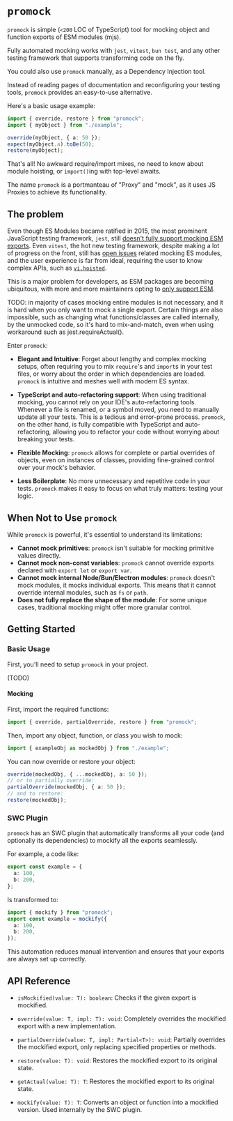 # `promock`

`promock` is simple (`<200` LOC of TypeScript) tool for mocking object and function exports of ESM modules (mjs).

Fully automated mocking works with `jest`, `vitest`, `bun test`, and any other testing framework that supports transforming code on the fly.

You could also use `promock` manually, as a Dependency Injection tool.

Instead of reading pages of documentation and reconfiguring your testing tools, `promock` provides an easy-to-use alternative.

Here's a basic usage example:

```typescript
import { override, restore } from "promock";
import { myObject } from "./example";

override(myObject, { a: 50 });
expect(myObject.a).toBe(50);
restore(myObject);
```

That's all! No awkward require/import mixes, no need to know about module hoisting, or `import()`ing with top-level awaits.

The name `promock` is a portmanteau of "Proxy" and "mock", as it uses JS Proxies to achieve its functionality.

## The problem

Even though ES Modules became ratified in 2015, the most prominent JavaScript testing framework, `jest`, still [doesn't fully support mocking ESM exports](https://github.com/jestjs/jest/issues/9430). Even `vitest`, the hot new testing framework, despite making a lot of progress on the front, still has [open issues](https://github.com/vitest-dev/vitest/issues/3046) related mocking ES modules, and the user experience is far from ideal, requiring the user to know complex APIs, such as [`vi.hoisted`](https://vitest.dev/api/vi.html#vi-hoisted).

This is a major problem for developers, as ESM packages are becoming ubiquitous, with more and more maintainers opting to [only support ESM](https://gist.github.com/sindresorhus/a39789f98801d908bbc7ff3ecc99d99c).

TODO: in majority of cases mocking entire modules is not necessary, and it is hard when you only want to mock a single export.
Certain things are also impossible, such as changing what functions/classes are called internally, by the unmocked code, so it's hard to mix-and-match, even when using workaround such as jest.requireActual().

Enter `promock`:

- **Elegant and Intuitive**: Forget about lengthy and complex mocking setups, often requiring you to mix `require`'s and `import`s in your test files, or worry about the order in which dependencies are loaded. `promock` is intuitive and meshes well with modern ES syntax.

- **TypeScript and auto-refactoring support**: When using traditional mocking, you cannot rely on your IDE's auto-refactoring tools. Whenever a file is renamed, or a symbol moved, you need to manually update all your tests. This is a tedious and error-prone process.
  `promock`, on the other hand, is fully compatible with TypeScript and auto-refactoring, allowing you to refactor your code without worrying about breaking your tests.

- **Flexible Mocking**: `promock` allows for complete or partial overrides of objects, even on instances of classes, providing fine-grained control over your mock's behavior.

- **Less Boilerplate**: No more unnecessary and repetitive code in your tests. `promock` makes it easy to focus on what truly matters: testing your logic.

## When Not to Use `promock`

While `promock` is powerful, it's essential to understand its limitations:

- **Cannot mock primitives**: `promock` isn't suitable for mocking primitive values directly.
- **Cannot mock non-const variables**: `promock` cannot override exports declared with `export let` or `export var`.
- **Cannot mock internal Node/Bun/Electron modules**: `promock` doesn't mock modules, it mocks individual exports. This means that it cannot override internal modules, such as `fs` or `path`.
- **Does not fully replace the shape of the module**: For some unique cases, traditional mocking might offer more granular control.

## Getting Started

### Basic Usage

First, you'll need to setup `promock` in your project.

(TODO)

#### Mocking

First, import the required functions:

```typescript
import { override, partialOverride, restore } from "promock";
```

Then, import any object, function, or class you wish to mock:

```typescript
import { exampleObj as mockedObj } from "./example";
```

You can now override or restore your object:

```typescript
override(mockedObj, { ...mockedObj, a: 50 });
// or to partially override:
partialOverride(mockedObj, { a: 50 });
// and to restore:
restore(mockedObj);
```

### SWC Plugin

`promock` has an SWC plugin that automatically transforms all your code (and optionally its dependencies) to mockify all the exports seamlessly.

For example, a code like:

```typescript
export const example = {
  a: 100,
  b: 200,
};
```

Is transformed to:

```typescript
import { mockify } from "promock";
export const example = mockify({
  a: 100,
  b: 200,
});
```

This automation reduces manual intervention and ensures that your exports are always set up correctly.

## API Reference

- `isMockified(value: T): boolean`: Checks if the given export is mockified.

- `override(value: T, impl: T): void`: Completely overrides the mockified export with a new implementation.

- `partialOverride(value: T, impl: Partial<T>): void`: Partially overrides the mockified export, only replacing specified properties or methods.

- `restore(value: T): void`: Restores the mockified export to its original state.

- `getActual(value: T): T`: Restores the mockified export to its original state.

- `mockify(value: T): T`: Converts an object or function into a mockified version. Used internally by the SWC plugin.
